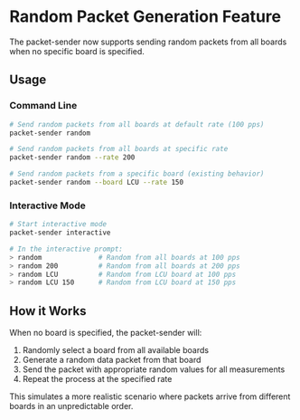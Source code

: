 # Random Packet Generation Feature

The packet-sender now supports sending random packets from all boards when no specific board is specified.

## Usage

### Command Line

```bash
# Send random packets from all boards at default rate (100 pps)
packet-sender random

# Send random packets from all boards at specific rate
packet-sender random --rate 200

# Send random packets from a specific board (existing behavior)
packet-sender random --board LCU --rate 150
```

### Interactive Mode

```bash
# Start interactive mode
packet-sender interactive

# In the interactive prompt:
> random              # Random from all boards at 100 pps
> random 200          # Random from all boards at 200 pps  
> random LCU          # Random from LCU board at 100 pps
> random LCU 150      # Random from LCU board at 150 pps
```

## How it Works

When no board is specified, the packet-sender will:
1. Randomly select a board from all available boards
2. Generate a random data packet from that board
3. Send the packet with appropriate random values for all measurements
4. Repeat the process at the specified rate

This simulates a more realistic scenario where packets arrive from different boards in an unpredictable order.